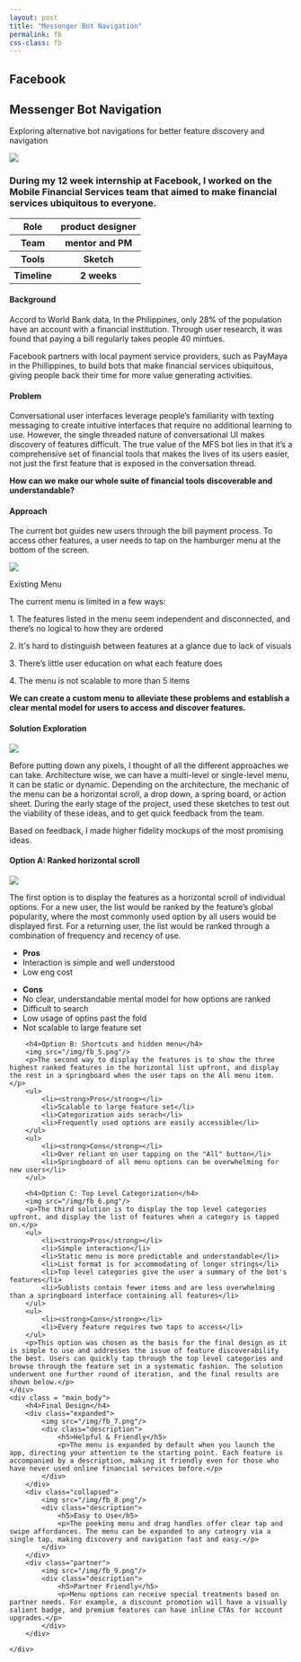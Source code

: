 ```yaml
---
layout: post
title: "Messenger Bot Navigation"
permalink: fb
css-class: fb
---
```

<div class='content-wrapper'>
	<section class="intro">
		<h2>Facebook</h2>
		<h1>Messenger Bot Navigation</h1>
		<p>Exploring alternative bot navigations for better feature discovery and navigation</p>
	</section>
</div>
<img class="full_bleed" src="/img/fb_1.png"/>

<div class="content-wrapper">
	<div class="summary left_col">
		<h3>During my 12 week internship at Facebook, I worked on the Mobile Financial Services team that aimed to make financial services ubiquitous to everyone.</h3>
		<table>
			<tr>
				<th>Role</th>
				<th>product designer</th>
			</tr>
			<tr>
				<th>Team</th>
				<th>mentor and PM</th>
			</tr>
			<tr>
				<th>Tools</th>
				<th>Sketch</th>
			</tr>
			<tr>
				<th>Timeline</th>
				<th>2 weeks</th>
			</tr>
		</table>
	</div>
	<div class="main_body right_col">
		<h4 class="margin_top_none">Background</h4>
		<div class="h-divider"></div>
		<p>Accord to World Bank data, In the Philippines, only 28% of the population have an account with a financial institution. Through user research, it was found that paying a bill regularly takes people 40 mintues.</p>
		<p>Facebook partners with local payment service providers, such as PayMaya in the Phillippines, to build bots that make financial services ubiquitous, giving people back their time for more value generating activities.</p>
		<h4>Problem</h4>
		<div class="h-divider"></div>
		<p>Conversational user interfaces leverage people’s familiarity with texting messaging to create intuitive interfaces that require no additional learning to use. However, the single threaded nature of conversational UI makes discovery of features difficult. The true value of the MFS bot lies in that it’s a comprehensive set of financial tools that makes the lives of its users easier, not just the first feature that is exposed in the conversation thread.</p>
		<p><strong>How can we make our whole suite of financial tools discoverable and understandable?</strong></p>
		<h4>Approach</h4>
		<div class="h-divider"></div>
		<p>The current bot guides new users through the bill payment process. To access other features, a user needs to tap on the hamburger menu at the bottom of the screen.</p>
		<img src="/img/fb_2.png"/>
		<p class="caption">Existing Menu</p>
		<p>The current menu is limited in a few ways:</p>
		<p>1. The features listed in the menu seem independent and disconnected, and there’s no logical to how they are ordered</p>
		<p>2. It's hard to distinguish between features at a glance due to lack of visuals</p>
		<p>3. There’s  little user education on what each feature does</p>
		<p>4. The menu is not scalable to more than 5 items</p>
		<p><strong>We can create a custom menu to alleviate these problems and establish a clear mental model for users to access and discover features.</strong></p>
		<h4>Solution Exploration</h4>
		<div class="h-divider"></div>
		<img src="/img/fb_3.png"/>
		<p>Before putting down any pixels, I thought of all the different approaches we can take. Architecture wise, we can have a multi-level or single-level menu, it can be static or dynamic. Depending on the architecture, the mechanic of the menu can be a horizontal scroll, a drop down, a spring board, or action sheet. During the early stage of the project, used these sketches to test out the viability of these ideas, and to get quick feedback from the team.</p>
		<p>Based on feedback, I made higher fidelity mockups of the most promising ideas.</p>
		<h4>Option A: Ranked horizontal scroll</h4>
		<img src="/img/fb_4.png"/>
		<p>The first option is to display the features as a horizontal scroll of individual options. For a new user, the list would be ranked by the feature’s global popularity, where the most commonly used option by all users would be displayed first. For a returning user, the list would be ranked through a combination of frequency and recency of use.</p>
		<ul>
			<li><strong>Pros</strong></li>
			<li>Interaction is simple and well understood</li>
			<li>Low eng cost</li>
		</ul>
		<ul>
			<li><strong>Cons</strong></li>
			<li>No clear, understandable mental model for how options are ranked</li>
			<li>Difficult to search</li>
			<li>Low usage of optins past the fold</li>
			<li>Not scalable to large feature set</li>
		</ul>

		<h4>Option B: Shortcuts and hidden menu</h4>
		<img src="/img/fb_5.png"/>
		<p>The second way to display the features is to show the three highest ranked features in the horizontal list upfront, and display the rest in a springboard when the user taps on the All menu item. </p>
		<ul>
			<li><strong>Pros</strong></li>
			<li>Scalable to large feature set</li>
			<li>Categorization aids serach</li>
			<li>Frequently used options are easily accessible</li>
		</ul>
		<ul>
			<li><strong>Cons</strong></li>
			<li>Over reliant on user tapping on the "All" button</li>
			<li>Springboard of all menu options can be overwhelming for new users</li>
		</ul>

		<h4>Option C: Top Level Categorization</h4>
		<img src="/img/fb_6.png"/>
		<p>The third solution is to display the top level categories upfront, and display the list of features when a category is tapped on.</p>
		<ul>
			<li><strong>Pros</strong></li>
			<li>Simple interaction</li>
			<li>Static menu is more predictable and understandable</li>
			<li>List format is for accommodating of longer strings</li>
			<li>Top level categories give the user a summary of the bot's features</li>
			<li>Sublists contain fewer items and are less overwhelming than a springboard interface containing all features</li>
		</ul>
		<ul>
			<li><strong>Cons</strong></li>
			<li>Every feature requires two taps to access</li>
		</ul>
		<p>This option was chosen as the basis for the final design as it is simple to use and addresses the issue of feature discoverability the best. Users can quickly tap through the top level categories and browse through the feature set in a systematic fashion. The solution underwent one further round of iteration, and the final results are shown below.</p>
	</div>
	<div class = "main_body">
		<h4>Final Design</h4>
		<div class="expanded">
			<img src="/img/fb_7.png"/>
			<div class="description">
				<h5>Helpful & Friendly</h5>
				<p>The menu is expanded by default when you launch the app, directing your attention to the starting point. Each feature is accompanied by a description, making it friendly even for those who have never used online financial services before.</p>
			</div>
		</div>
		<div class="collapsed">
			<img src="/img/fb_8.png"/>
			<div class="description">
				<h5>Easy to Use</h5>
				<p>The peeking menu and drag handles offer clear tap and swipe affordances. The menu can be expanded to any cateogry via a single tap, making discovery and navigation fast and easy.</p>
			</div>
		</div>
		<div class="partner">
			<img src="/img/fb_9.png"/>
			<div class="description">
				<h5>Partner Friendly</h5>
				<p>Menu options can receive special treatments based on partner needs. For example, a discount promotion will have a visually salient badge, and premium features can have inline CTAs for account upgrades.</p>
			</div>
		</div>

	</div>

</div>

